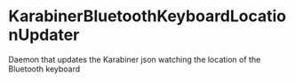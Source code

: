 # KarabinerBluetoothKeyboardLocationUpdater
Daemon that updates the Karabiner json watching the location of the Bluetooth keyboard
